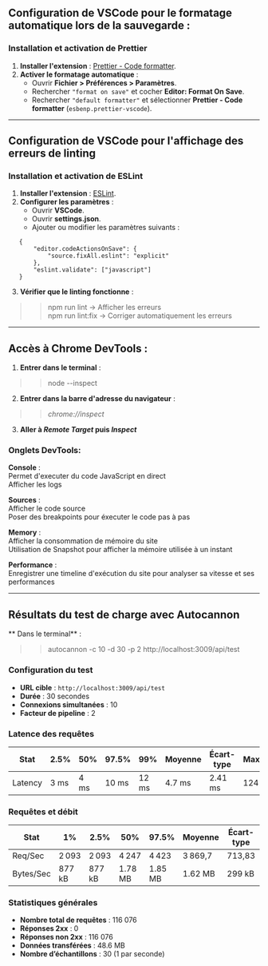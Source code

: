  ## Configuration de VSCode pour le formatage automatique lors de la sauvegarde :  

### Installation et activation de Prettier
1. **Installer l'extension** : [Prettier - Code formatter](https://marketplace.visualstudio.com/items?itemName=esbenp.prettier-vscode).
2. **Activer le formatage automatique** :
   - Ouvrir **Fichier > Préférences > Paramètres**.
   - Rechercher `"format on save"` et cocher **Editor: Format On Save**.
   - Rechercher `"default formatter"` et sélectionner **Prettier - Code formatter** (`esbenp.prettier-vscode`).

---

## Configuration de VSCode pour l'affichage des erreurs de linting

### Installation et activation de ESLint
1. **Installer l'extension** : [ESLint](https://marketplace.visualstudio.com/items?itemName=dbaeumer.vscode-eslint).
2. **Configurer les paramètres** :
   - Ouvrir **VSCode**.
   - Ouvrir **settings.json**.
   - Ajouter ou modifier les paramètres suivants :

```
   {
       "editor.codeActionsOnSave": {
           "source.fixAll.eslint": "explicit"
       },
       "eslint.validate": ["javascript"]
   }
```

3. **Vérifier que le linting fonctionne** :  
>> npm run lint -> Afficher les erreurs  
>> npm run lint:fix -> Corriger automatiquement les erreurs

--------------------------------------

 ## Accès à Chrome DevTools :

1. **Entrer dans le terminal** :
>> node --inspect

2. **Entrer dans la barre d'adresse du navigateur** :
>> _chrome://inspect_

3. **Aller à _Remote Target_ puis _Inspect_**

### Onglets DevTools:

**Console** :  
Permet d'executer du code JavaScript en direct  
Afficher les logs  

**Sources** :  
Afficher le code source  
Poser des breakpoints pour éxecuter le code pas à pas  

**Memory** :  
Afficher la consommation de mémoire du site  
Utilisation de Snapshot pour afficher la mémoire utilisée à un instant  

**Performance** :  
Enregistrer une timeline d'exécution du site pour analyser sa vitesse et ses performances  

--------------------------------------  

## Résultats du test de charge avec Autocannon

** Dans le terminal** :
>> autocannon -c 10 -d 30 -p 2 http://localhost:3009/api/test

### Configuration du test
- **URL cible** : `http://localhost:3009/api/test`
- **Durée** : 30 secondes
- **Connexions simultanées** : 10
- **Facteur de pipeline** : 2

### Latence des requêtes

| Stat    | 2.5% | 50% | 97.5% | 99%  | Moyenne | Écart-type | Maximum |
|---------|------|-----|-------|------|---------|-----------|---------|
| Latency | 3 ms | 4 ms | 10 ms | 12 ms | 4.7 ms | 2.41 ms  | 124 ms  |

### Requêtes et débit

| Stat        | 1%   | 2.5% | 50%  | 97.5% | Moyenne | Écart-type | Min   |
|------------|------|------|------|-------|---------|-----------|------|
| Req/Sec    | 2 093 | 2 093 | 4 247 | 4 423 | 3 869,7 | 713,83    | 2 092 |
| Bytes/Sec  | 877 kB | 877 kB | 1.78 MB | 1.85 MB | 1.62 MB | 299 kB | 877 kB |

### Statistiques générales
- **Nombre total de requêtes** : 116 076
- **Réponses 2xx** : 0
- **Réponses non 2xx** : 116 076
- **Données transférées** : 48.6 MB
- **Nombre d’échantillons** : 30 (1 par seconde)
